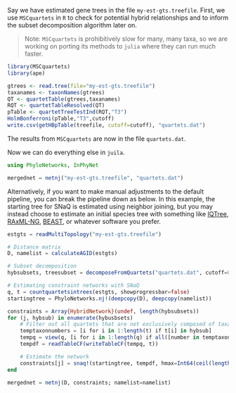 Say we have estimated gene trees in the file `my-est-gts.treefile`. First, we use `MSCquartets` in `R` to check for potential hybrid relationships and to inform the subset decomposition algorithm later on.

> Note: `MSCquartets` is prohibitively slow for many, many taxa, so we are working on porting its methods to `julia` where they can run much faster.

```R
library(MSCquartets)
library(ape)

gtrees <- read.tree(file="my-est-gts.treefile")
taxanames <- taxonNames(gtrees)
QT <- quartetTable(gtrees,taxanames)
RQT <- quartetTableResolved(QT)
pTable <- quartetTreeTestInd(RQT,"T3")
HolmBonferroni(pTable,"T3",cutoff)
write.csv(getHBpTable(treefile, cutoff=cutoff), "quartets.dat")
```

The results from `MSCquartets` are now in the file `quartets.dat`.

Now we can do everything else in `juila`.

```julia
using PhyloNetworks, InPhyNet

mergednet = netnj("my-est-gts.treefile", "quartets.dat")
```

Alternatively, if you want to make manual adjustments to the default pipeline, you can break the pipeline down as below. In this example, the starting tree for SNaQ is estimated using neighbor joining, but you may instead choose to estimate an initial species tree with something like [IQTree](http://www.iqtree.org/), [RAxML-NG](https://github.com/amkozlov/raxml-ng), [BEAST](https://beast.community/), or whatever software you prefer.

```julia
estgts = readMultiTopology("my-est-gts.treefile")

# Distance matrix
D, namelist = calculateAGID(estgts)

# Subset decomposition
hybsubsets, treesubset = decomposeFromQuartets("quartets.dat", cutoff=0.01)

# Estimating constraint networks with SNaQ
q, t = countquartetsintrees(estgts, showprogressbar=false)
startingtree = PhyloNetworks.nj!(deepcopy(D), deepcopy(namelist))

constraints = Array{HybridNetwork}(undef, length(hybsubsets))
for (j, hybsub) in enumerate(hybusbsets)
    # Filter out all quartets that are not exclusively composed of taxa in `hybsub`
    temptaxonnumbers = [i for i in 1:length(t) if t[i] in hybsub]
    tempq = view(q, [i for i in 1:length(q) if all([number in temptaxonnumbers for number in q[i].taxonnumber])])
    tempdf = readTableCF(writeTableCF(tempq, t))

    # Estimate the network
    constraints[j] = snaq!(startingtree, tempdf, hmax=Int64(ceil(length(hybsub) / 3)), runs=10)
end

mergednet = netnj(D, constraints; namelist=namelist)
```